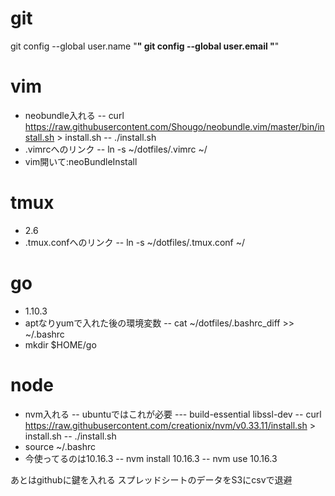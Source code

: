 # git
git config --global user.name  "********"
git config --global user.email "********"

# vim
- neobundle入れる
-- curl https://raw.githubusercontent.com/Shougo/neobundle.vim/master/bin/install.sh > install.sh
-- ./install.sh
- .vimrcへのリンク
-- ln -s ~/dotfiles/.vimrc ~/
- vim開いて:neoBundleInstall

# tmux
- 2.6
- .tmux.confへのリンク
-- ln -s ~/dotfiles/.tmux.conf ~/

# go
- 1.10.3
- aptなりyumで入れた後の環境変数
-- cat ~/dotfiles/.bashrc_diff >> ~/.bashrc
- mkdir $HOME/go

# node
- nvm入れる
-- ubuntuではこれが必要
--- build-essential libssl-dev
-- curl https://raw.githubusercontent.com/creationix/nvm/v0.33.11/install.sh > install.sh
-- ./install.sh
- source ~/.bashrc
- 今使ってるのは10.16.3
-- nvm install 10.16.3
-- nvm use 10.16.3

あとはgithubに鍵を入れる
スプレッドシートのデータをS3にcsvで退避
